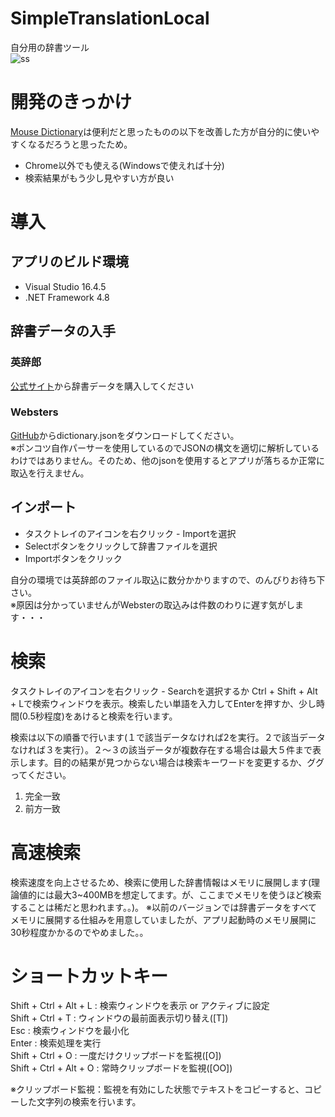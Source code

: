 # SimpleTranslationLocal
自分用の辞書ツール  
![ss](https://user-images.githubusercontent.com/31182578/108478936-749ed200-72d8-11eb-86b9-91e34093fb3e.png)

# 開発のきっかけ
[Mouse Dictionary](https://qiita.com/wtetsu/items/c43232c6c44918e977c9)は便利だと思ったものの以下を改善した方が自分的に使いやすくなるだろうと思ったため。
* Chrome以外でも使える(Windowsで使えれば十分)
* 検索結果がもう少し見やすい方が良い


# 導入
## アプリのビルド環境
* Visual Studio 16.4.5  
* .NET Framework 4.8

## 辞書データの入手
### 英辞郎
[公式サイト](https://www.eijiro.jp/index.shtml)から辞書データを購入してください

### Websters
[GitHub](https://github.com/matthewreagan/WebstersEnglishDictionary)からdictionary.jsonをダウンロードしてください。  
※ポンコツ自作パーサーを使用しているのでJSONの構文を適切に解析しているわけではありません。そのため、他のjsonを使用するとアプリが落ちるか正常に取込を行えません。

## インポート
* タスクトレイのアイコンを右クリック - Importを選択
* Selectボタンをクリックして辞書ファイルを選択
* Importボタンをクリック

自分の環境では英辞郎のファイル取込に数分かかりますので、のんびりお待ち下さい。  
※原因は分かっていませんがWebsterの取込みは件数のわりに遅す気がします・・・

# 検索
タスクトレイのアイコンを右クリック - Searchを選択するか Ctrl + Shift  + Alt + Lで検索ウィンドウを表示。検索したい単語を入力してEnterを押すか、少し時間(0.5秒程度)をあけると検索を行います。

検索は以下の順番で行います(１で該当データなければ2を実行。２で該当データなければ３を実行）。２～３の該当データが複数存在する場合は最大５件まで表示します。目的の結果が見つからない場合は検索キーワードを変更するか、ググってください。
1. 完全一致
2. 前方一致

# 高速検索
検索速度を向上させるため、検索に使用した辞書情報はメモリに展開します(理論値的には最大3~400MBを想定してます。が、ここまでメモリを使うほど検索することは稀だと思われます。。)。
※以前のバージョンでは辞書データをすべてメモリに展開する仕組みを用意していましたが、アプリ起動時のメモリ展開に30秒程度かかるのでやめました。。

# ショートカットキー
Shift + Ctrl + Alt + L : 検索ウィンドウを表示 or アクティブに設定  
Shift + Ctrl + T : ウィンドウの最前面表示切り替え([T])  
Esc : 検索ウィンドウを最小化  
Enter : 検索処理を実行  
Shift + Ctrl + O : 一度だけクリップボードを監視([O])  
Shift + Ctrl + Alt + O : 常時クリップボードを監視([OO])  

※クリップボード監視：監視を有効にした状態でテキストをコピーすると、コピーした文字列の検索を行います。


